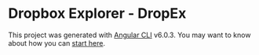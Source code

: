 # Dropbox Explorer - DropEx
This project was generated with [Angular CLI](https://github.com/angular/angular-cli) v6.0.3. You may want to know about how you can [start here](ANGULAR.md).